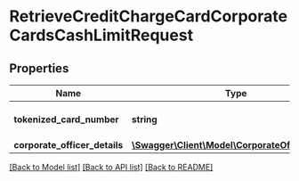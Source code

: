# RetrieveCreditChargeCardCorporateCardsCashLimitRequest

## Properties
Name | Type | Description | Notes
------------ | ------------- | ------------- | -------------
**tokenized_card_number** | **string** | Tokenized card number | 
**corporate_officer_details** | [**\Swagger\Client\Model\CorporateOfficerDetails**](CorporateOfficerDetails.md) |  | [optional] 

[[Back to Model list]](../../README.md#documentation-for-models) [[Back to API list]](../../README.md#documentation-for-api-endpoints) [[Back to README]](../../README.md)

